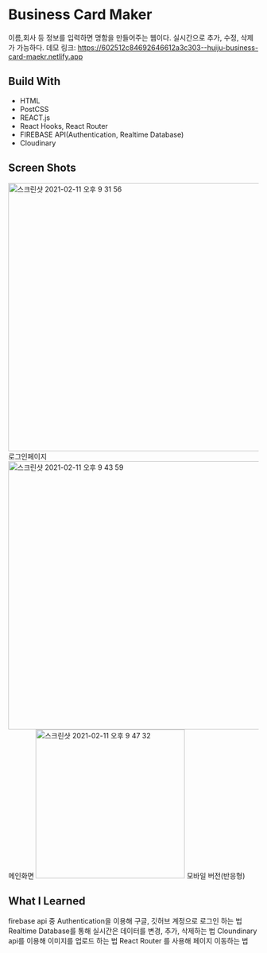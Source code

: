 # Business Card Maker
이름,회사 등 정보를 입력하면 명함을 만들어주는 웹이다.
실시간으로 추가, 수정, 삭제가 가능하다.
데모 링크: https://602512c84692646612a3c303--huiju-business-card-maekr.netlify.app

## Build With
- HTML
- PostCSS
- REACT.js
- React Hooks, React Router
- FIREBASE API(Authentication, Realtime Database)
- Cloudinary

## Screen Shots
<img width="540" alt="스크린샷 2021-02-11 오후 9 31 56" src="https://user-images.githubusercontent.com/67685741/107637580-ae0c8780-6cb1-11eb-812a-fbfc8e148ccc.png">
로그인페이지
<img width="540" alt="스크린샷 2021-02-11 오후 9 43 59" src="https://user-images.githubusercontent.com/67685741/107637977-4d317f00-6cb2-11eb-8618-eb0344458e37.png">
메인화면
<img width="300" alt="스크린샷 2021-02-11 오후 9 47 32" src="https://user-images.githubusercontent.com/67685741/107638330-c630d680-6cb2-11eb-8539-f80ed36f4f2b.png">
모바일 버전(반응형)

## What I Learned
firebase api 중 Authentication을 이용해 구글, 깃허브 계정으로 로그인 하는 법
Realtime Database를 통해 실시간은 데이터를 변경, 추가, 삭제하는 법
Cloundinary api를 이용해 이미지를 업로드 하는 법
React Router 를 사용해 페이지 이동하는 법
